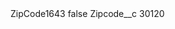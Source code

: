 <?xml version="1.0" encoding="UTF-8"?>
<CustomMetadata xmlns="http://soap.sforce.com/2006/04/metadata" xmlns:xsi="http://www.w3.org/2001/XMLSchema-instance" xmlns:xsd="http://www.w3.org/2001/XMLSchema">
    <label>ZipCode1643</label>
    <protected>false</protected>
    <values>
        <field>Zipcode__c</field>
        <value xsi:type="xsd:string">30120</value>
    </values>
</CustomMetadata>
